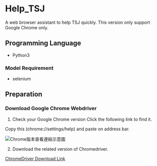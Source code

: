 # Help_TSJ
A web browser assistant to help TSJ quickly.
This version only support Google Chrome only.

## Programming Language
- Python3

### Model Requirement
- selenium

## Preparation
### Download Google Chrome Webdriver
1. Check your Google Chrome version 
Click the following link to find it.  
  
Copy this (chrome://settings/help) and paste on address bar.  
  
![Chrome版本查看連結示意圖](https://imgur.com/ysQwqIQ.png)  

2. Download the related version of Chromedriver.  
  
[ChromeDriver Download Link](https://chromedriver.chromium.org/downloads)
  

